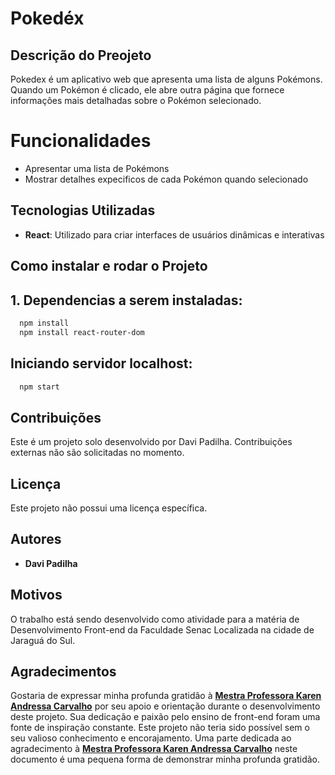 # Pokedéx

## Descrição do Preojeto

Pokedex é um aplicativo web que apresenta uma lista de alguns Pokémons. Quando um Pokémon é clicado, ele abre outra página que fornece informações mais detalhadas sobre o Pokémon selecionado.

# Funcionalidades

- Apresentar uma lista de Pokémons
- Mostrar detalhes expecificos de cada Pokémon quando selecionado

## Tecnologias Utilizadas
- **React**: Utilizado para criar interfaces de usuários dinâmicas e interativas

## Como instalar e rodar o Projeto
  
## 1. Dependencias a serem instaladas:

~~~bash
  npm install
  npm install react-router-dom
~~~


## Iniciando servidor localhost:

~~~bash
  npm start
~~~

## Contribuições
Este é um projeto solo desenvolvido por Davi Padilha. Contribuições externas não são solicitadas no momento.

## Licença
Este projeto não possui uma licença específica.

## Autores
- **Davi Padilha**

## Motivos

O trabalho está sendo desenvolvido como atividade para a matéria de Desenvolvimento Front-end da Faculdade Senac Localizada na cidade de Jaraguá do Sul.

## Agradecimentos
Gostaria de expressar minha profunda gratidão à [**Mestra Professora Karen Andressa Carvalho**](https://www.linkedin.com/in/karen-carvalho-55873128/) por seu apoio e orientação durante o desenvolvimento deste projeto. Sua dedicação e paixão pelo ensino de front-end foram uma fonte de inspiração constante. Este projeto não teria sido possível sem o seu valioso conhecimento e encorajamento. Uma parte dedicada ao agradecimento à [**Mestra Professora Karen Andressa Carvalho**](https://www.linkedin.com/in/karen-carvalho-55873128/) neste documento é uma pequena forma de demonstrar minha profunda gratidão.

